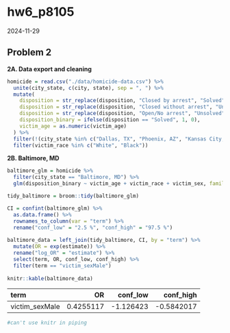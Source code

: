 hw6_p8105
================
2024-11-29

## Problem 2

**2A. Data export and cleaning**

``` r
homicide = read.csv("./data/homicide-data.csv") %>% 
  unite(city_state, c(city, state), sep = ", ") %>% 
  mutate(
    disposition = str_replace(disposition, "Closed by arrest", "Solved"), 
    disposition = str_replace(disposition, "Closed without arrest", "Unsolved"), 
    disposition = str_replace(disposition, "Open/No arrest", "Unsolved"), 
    disposition_binary = ifelse(disposition == "Solved", 1, 0),
    victim_age = as.numeric(victim_age)
  ) %>% 
  filter(!(city_state %in% c("Dallas, TX", "Phoenix, AZ", "Kansas City, MO", "Tulsa, AL"))) %>% 
  filter(victim_race %in% c("White", "Black"))
```

**2B. Baltimore, MD**

``` r
baltimore_glm = homicide %>% 
  filter(city_state == "Baltimore, MD") %>%  
  glm(disposition_binary ~ victim_age + victim_race + victim_sex, family = binomial(), data = .)

tidy_baltimore = broom::tidy(baltimore_glm)

CI = confint(baltimore_glm) %>% 
  as.data.frame() %>% 
  rownames_to_column(var = "term") %>%
  rename("conf_low" = "2.5 %", "conf_high" = "97.5 %")
  
baltimore_data = left_join(tidy_baltimore, CI, by = "term") %>% 
  mutate(OR = exp(estimate)) %>% 
  rename("log_OR" = "estimate") %>% 
  select(term, OR, conf_low, conf_high) %>% 
  filter(term == "victim_sexMale")
  
knitr::kable(baltimore_data)
```

| term           |        OR |  conf_low |  conf_high |
|:---------------|----------:|----------:|-----------:|
| victim_sexMale | 0.4255117 | -1.126423 | -0.5842017 |

``` r
#can't use knitr in piping
```
